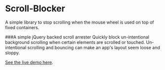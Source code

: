 Scroll-Blocker
==============

A simple library to stop scrolling when the mouse wheel is used on top of fixed containers.  

###A simple jQuery backed scroll arrester</h2>
Quickly block un-intentional background scrolling when certain elements are scrolled or touched.
Un-intentional scrolling and bouncing can make an app's layout seem loose and sloppy.

[See the live demo here](http://yourshoesuntied.com/scroll-blocker-demo/).
